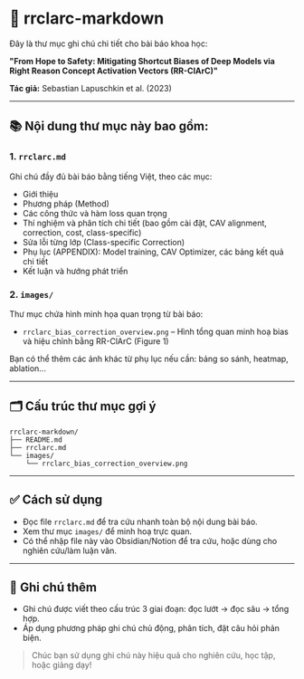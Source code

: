 # 📁 rrclarc-markdown

Đây là thư mục ghi chú chi tiết cho bài báo khoa học:

**"From Hope to Safety: Mitigating Shortcut Biases of Deep Models via Right Reason Concept Activation Vectors (RR-ClArC)"**

**Tác giả:** Sebastian Lapuschkin et al. (2023)

---

## 📚 Nội dung thư mục này bao gồm:

### 1. `rrclarc.md`

Ghi chú đầy đủ bài báo bằng tiếng Việt, theo các mục:

* Giới thiệu
* Phương pháp (Method)
* Các công thức và hàm loss quan trọng
* Thí nghiệm và phân tích chi tiết (bao gồm cài đặt, CAV alignment, correction, cost, class-specific)
* Sửa lỗi từng lớp (Class-specific Correction)
* Phụ lục (APPENDIX): Model training, CAV Optimizer, các bảng kết quả chi tiết
* Kết luận và hướng phát triển

### 2. `images/`

Thư mục chứa hình minh họa quan trọng từ bài báo:

* `rrclarc_bias_correction_overview.png` – Hình tổng quan minh hoạ bias và hiệu chỉnh bằng RR-ClArC (Figure 1)

Bạn có thể thêm các ảnh khác từ phụ lục nếu cần: bảng so sánh, heatmap, ablation...

---

## 🗂️ Cấu trúc thư mục gợi ý

```
rrclarc-markdown/
├── README.md
├── rrclarc.md
└── images/
    └── rrclarc_bias_correction_overview.png
```

---

## ✅ Cách sử dụng

* Đọc file `rrclarc.md` để tra cứu nhanh toàn bộ nội dung bài báo.
* Xem thư mục `images/` để minh hoạ trực quan.
* Có thể nhập file này vào Obsidian/Notion để tra cứu, hoặc dùng cho nghiên cứu/làm luận văn.

---

## 📌 Ghi chú thêm

* Ghi chú được viết theo cấu trúc 3 giai đoạn: đọc lướt → đọc sâu → tổng hợp.
* Áp dụng phương pháp ghi chú chủ động, phân tích, đặt câu hỏi phản biện.

> Chúc bạn sử dụng ghi chú này hiệu quả cho nghiên cứu, học tập, hoặc giảng dạy!
